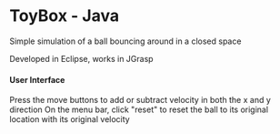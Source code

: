# ToyBox - Java
Simple simulation of a ball bouncing around in a closed space

Developed in Eclipse, works in JGrasp

#### User Interface ####
Press the move buttons to add or subtract velocity in both the x and y direction
On the menu bar, click "reset" to reset the ball to its original location with its original velocity
